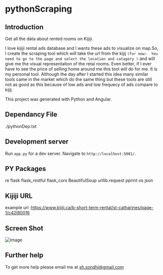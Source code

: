 # pythonScraping

## Introduction
Get all the data about rented rooms on Kijiji.

I love kijiji rental ads database and I  wants these ads to visualize on map.So, I create the scraping tool which will take the url from the kijij ``(for now:  You need to go to the page and select the location and catagory )`` and will give me the visual representation of the retal rooms. Even better, if I ever have to see the price of selling home around me this tool will do for me. It is my personal tool. Although the day after I started this idea many similar tools came in the market which do the same thing but these tools are still not as good as this because of low ads and low frequecy of ads compare to kijij.

This project was generated with Python and Angular.

## Dependancy File
./pythonDep.txt

## Development server

Run `app.py` for a dev server. Navigate to `http://localhost:5001/`.

## PY Packages 
 re
 flask 
 flask_restful 
 flask_cors 
 BeautifulSoup
 urllib.request
 pprint
 os
 json

## Kijiji URL
example url :https://www.kijiji.ca/b-short-term-rental/st-catharines/page-1/c42l80016

## Screen Shot
![image](https://user-images.githubusercontent.com/20360297/73206235-9008cf00-4110-11ea-9ae7-c2438b8d5749.png)

## Further help

To get more help please email me at sh.sondhi@gmail.com

